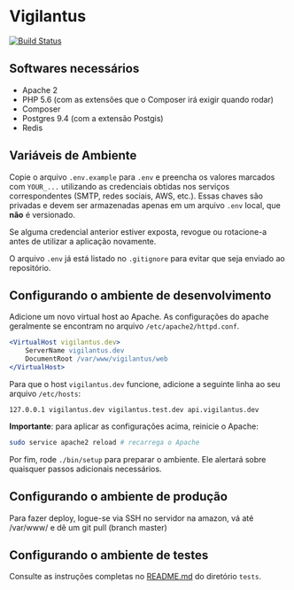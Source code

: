 # Vigilantus

[![Build Status](http://phpci.perspectiva.in/build-status/image/1)](http://phpci.perspectiva.in/build-status/view/1)

## Softwares necessários

* Apache 2
* PHP 5.6 (com as extensões que o Composer irá exigir quando rodar)
* Composer
* Postgres 9.4 (com a extensão Postgis)
* Redis

## Variáveis de Ambiente

Copie o arquivo `.env.example` para `.env` e preencha os valores marcados com
`YOUR_...` utilizando as credenciais obtidas nos serviços correspondentes
(SMTP, redes sociais, AWS, etc.). Essas chaves são privadas e devem ser
armazenadas apenas em um arquivo `.env` local, que **não** é versionado.

Se alguma credencial anterior estiver exposta, revogue ou rotacione-a antes de
utilizar a aplicação novamente.

O arquivo `.env` já está listado no `.gitignore` para evitar que seja enviado ao
repositório.

## Configurando o ambiente de desenvolvimento

Adicione um novo virtual host ao Apache. As configurações do apache geralmente
se encontram no arquivo `/etc/apache2/httpd.conf`.

```apache
<VirtualHost vigilantus.dev>
    ServerName vigilantus.dev
    DocumentRoot /var/www/vigilantus/web
</VirtualHost>
```

Para que o host `vigilantus.dev` funcione, adicione a seguinte linha ao seu
arquivo `/etc/hosts`:

```
127.0.0.1 vigilantus.dev vigilantus.test.dev api.vigilantus.dev
```

**Importante**: para aplicar as configurações acima, reinicie o Apache:

```bash
sudo service apache2 reload # recarrega o Apache
```

Por fim, rode `./bin/setup` para preparar o ambiente. Ele alertará sobre
quaisquer passos adicionais necessários.

## Configurando o ambiente de produção

Para fazer deploy, logue-se via SSH no servidor na amazon, vá até /var/www/ e dê um git pull (branch master)

## Configurando o ambiente de testes

Consulte as instruções completas no [README.md](tests/README.md) do diretório `tests`.